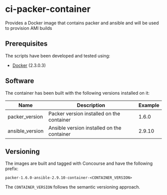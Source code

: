 # ci-packer-container
Provides a Docker image that contains packer and ansible and will be used to provision AMI builds

## Prerequisites

The scripts have been developed and tested using:

- [Docker](https://www.docker.com/) (2.3.0.3)

## Software

The container has been built with the following versions installed on it:

Name                    | Description                                                          | Example
----------------------- | -------------------------------------------------------------------- | ------------
packer_version          | Packer version installed on the container                            | 1.6.0
ansible_version         | Ansible version installed on the container                           | 2.9.10

## Versioning

The images are built and tagged with Concourse and have the following prefix:

```
packer-1.6.0-ansible-2.9.10-container-<CONTAINER_VERSION>
```
The `CONTAINER_VERSION` follows the semantic versioning approach.
